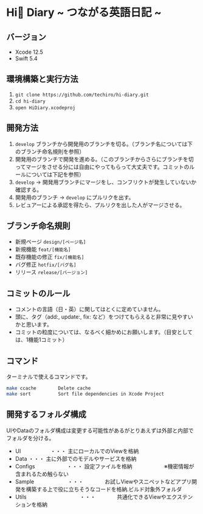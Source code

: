 # Hi👋 Diary ~ つながる英語日記 ~


## バージョン

- Xcode 12.5
- Swift 5.4


## 環境構築と実行方法

1. `git clone https://github.com/techiro/hi-diary.git`
2. `cd hi-diary`
3. `open HiDiary.xcodeproj`


## 開発方法

1. `develop` ブランチから開発用のブランチを切る。（ブランチ名については下のブランチ命名規則を参照）
2. 開発用のブランチで開発を進める。（このブランチからさらにブランチを切ってマージをさせる分には自由にやってもらって大丈夫です。コミットのルールについては下記を参照）
4. `develop` -> 開発用ブランチにマージをし、コンフリクトが発生していないか確認する。
5. 開発用のブランチ -> `develop` にプルリクを出す。
6. レビュアーによる承認を得たら、プルリクを出した人がマージさせる。


## ブランチ命名規則

- 新規ページ `design/[ページ名]`
- 新規機能 `feat/[機能名]`
- 既存機能の修正 `fix/[機能名]`
- バグ修正 `hotfix/[バグ名]`
- リリース `release/[バージョン]`


## コミットのルール

- コメントの言語（日・英）に関してはとくに定めていません。
- 頭に、タグ（add:, update:, fix: など）をつけてもらえると非常に見やすいかと思います。
- コミットの粒度については、なるべく細かめにお願いします。（目安としては、1機能1コミット）


## コマンド
ターミナルで使えるコマンドです。

```bash
make ccache        Delete cache
make sort          Sort file dependencies in Xcode Project
```


## 開発するフォルダ構成
UIやDataのフォルダ構成は変更する可能性があるがとりあえずは外部と内部でフォルダを分ける。

- UI  　　　　　   ・・・  主にローカルでのViewを格納
- Data      ・・・  主に外部でのモデルやサービスを格納
- Configs　　　　　　・・・  設定ファイルを格納　　　　　　※機密情報が含まれるため触らない
- Sample　　　　　　 ・・・　　　　お試しViewやスニペットなどアプリ開発を構築する上で役に立ちそうなコードを格納.ビルド対象外フォルダ
- Utils　　　　　　　　　　・・・　　　　共通化できるViewやエクステンションを格納
